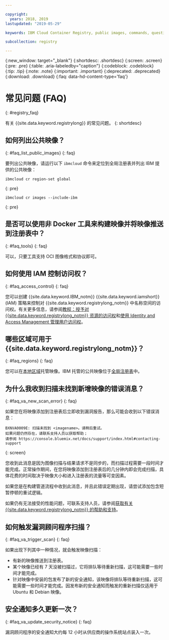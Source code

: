```yaml
---

copyright:
  years: 2018, 2019
lastupdated: "2019-05-29"

keywords: IBM Cloud Container Registry, public images, commands, questions, registry, faq, Vulnerability Advisor,

subcollection: registry

---
```


{:new_window: target="_blank"}
{:shortdesc: .shortdesc}
{:screen: .screen}
{:pre: .pre}
{:table: .aria-labeledby="caption"}
{:codeblock: .codeblock}
{:tip: .tip}
{:note: .note}
{:important: .important}
{:deprecated: .deprecated}
{:download: .download}
{:faq: data-hd-content-type='faq'}

# 常见问题 (FAQ)
{: #registry_faq}

有关 {{site.data.keyword.registrylong}} 的常见问题。
{: shortdesc}

## 如何列出公共映像？
{: #faq_list_public_images}
{: faq}

要列出公共映像，请运行以下 `ibmcloud` 命令来定位到全局注册表并列出 IBM 提供的公共映像：

```
ibmcloud cr region-set global
```
{: pre}

```
ibmcloud cr images --include-ibm
```
{: pre}

## 是否可以使用非 Docker 工具来构建映像并将映像推送到注册表中？
{: #faq_tools}
{: faq}

可以，只要工具支持 OCI 图像格式和协议即可。

## 如何使用 IAM 控制访问权？
{: #faq_access_control}
{: faq}

您可以创建 {{site.data.keyword.IBM_notm}} {{site.data.keyword.iamshort}} (IAM) 策略来控制对 {{site.data.keyword.registrylong_notm}} 中名称空间的访问权。有关更多信息，请参阅[教程：授予对 {{site.data.keyword.registrylong_notm}} 资源的访问权](/docs/services/Registry?topic=registry-iam_access)和[使用 Identity and Access Management 管理用户访问权](/docs/services/Registry?topic=registry-iam)。

## 哪些区域可用于 {{site.data.keyword.registrylong_notm}}？
{: #faq_regions}
{: faq}

您可以在[本地区域](/docs/services/Registry?topic=registry-registry_overview#registry_regions_local)托管映像。IBM 托管的公共映像位于[全局注册表](/docs/services/Registry?topic=registry-registry_overview#registry_regions_global)中。

## 为什么我收到扫描未找到新增映像的错误消息？
{: #faq_va_new_scan_error}
{: faq}

如果您在将映像添加到注册表后立即收到漏洞报告，那么可能会收到以下错误消息：

```
BXNVA0009E: 扫描未找到 <imagename>。请稍后重试。
如果问题仍然存在，请联系支持人员以获取帮助；
请参阅 https://console.bluemix.net/docs/support/index.html#contacting-support
```
{: screen}

您收到此消息是因为图像扫描与结果请求不是同步的，而扫描过程需要一段时间才能完成。正常操作期间，在您将映像添加到注册表后的几分钟内即会完成扫描，具体花费的时间取决于映像大小和进入注册表的流量等可变因素。

如果您是在构建管道流程中收到此消息，并且此错误定期出现，请尝试添加包含短暂停顿的重试逻辑。

如果仍有无法接受的性能问题，可联系支持人员，请参阅[获取有关 {{site.data.keyword.registrylong_notm}} 的帮助和支持](/docs/services/Registry?topic=registry-ts_index#gettinghelp)。

## 如何触发漏洞顾问程序扫描？
{: #faq_va_trigger_scan}
{: faq}

如果出现下列其中一种情况，就会触发映像扫描：

- 有新的映像推送到注册表。
- 某个映像已经有 7 天没被扫描过，它将排队等待重新扫描，这可能需要一些时间才能完成。
- 针对映像中安装的包发布了新的安全通知，该映像将排队等待重新扫描，这可能需要一些时间才能完成。因发布新的安全通知而触发的重新扫描仅适用于 Ubuntu 和 Debian 映像。

## 安全通知多久更新一次？
{: #faq_va_update_security_notice}
{: faq}

漏洞顾问程序的安全通知大约每 12 小时从供应商的操作系统站点装入一次。
